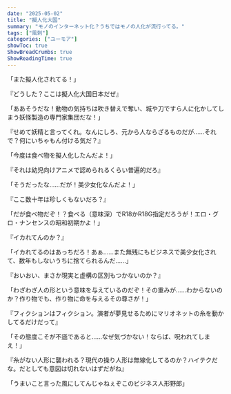 ```yaml
---
date: "2025-05-02"
title: "擬人化大国"
summary: "モノのインターネット化？うちではモノの人化が流行ってる。"
tags: ["風刺"]
categories: ["ユーモア"]
showToc: true
ShowBreadCrumbs: true
ShowReadingTime: true
---
```


「また擬人化されてる！」

『どうした？ここは擬人化大国日本だぜ』

「ああそうだな！動物の気持ちは吹き替えで奪い、城や刀ですら人に化かしてしまう妖怪製造の専門家集団だな！」

『せめて妖精と言ってくれ。なんにしろ、元から人ならざるものだが……それで？何にいちゃもん付ける気だ？』

「今度は食べ物を擬人化したんだよ！」

『それは幼児向けアニメで認められるくらい普遍的だろ』

「そうだったな……だが！美少女化なんだよ！」

『ここ数十年は珍しくもないだろ？』

「だが食べ物だぞ！？食べる（意味深）でR18かR18G指定だろうが！エロ・グロ・ナンセンスの昭和初期かよ！」

『イカれてんのか？』

「イカれてるのはあっちだろ！あぁ……また無残にもビジネスで美少女化されて、数年もしないうちに捨てられるんだ……」

『おいおい、まさか現実と虚構の区別もつかないのか？』

「わざわざ人の形という意味を与えているのだぞ！その重みが……わからないのか？作り物でも、作り物に命を与えるその尊さが！」

『フィクションはフィクション。演者が夢見せるためにマリオネットの糸を動かしてるだけだって』

「その態度こそが不遜であると……なぜ気づかない！ならば、呪われてしまえ！」

『糸がない人形に襲われる？現代の操り人形は無線化してるのか？ハイテクだな。だとしても意図は切れないはずだがね』

「うまいこと言った風にしてんじゃねぇぞこのビジネス人形野郎」